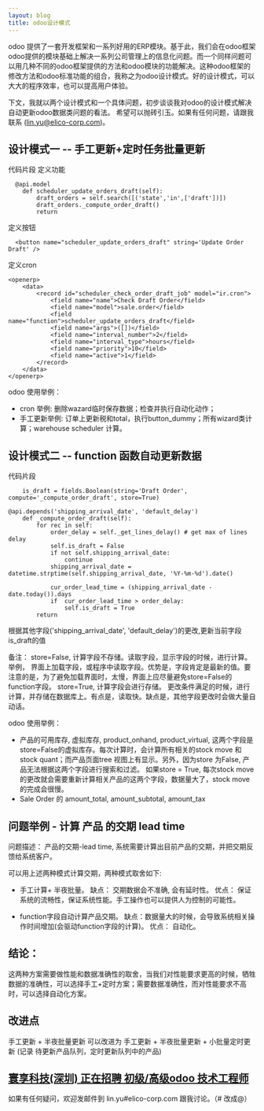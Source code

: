 ```yaml
---
layout: blog
title: odoo设计模式
---
```


odoo 提供了一套开发框架和一系列好用的ERP模块。基于此，我们会在odoo框架odoo提供的模块基础上解决一系列公司管理上的信息化问题。而一个同样问题可以用几种不同的odoo框架提供的方法和odoo模块的功能解决。这种odoo框架的修改方法和odoo标准功能的组合，我称之为odoo设计模式。好的设计模式，可以大大的程序效率，也可以提高用户体验。

下文，我就以两个设计模式和一个具体问题，初步谈谈我对odoo的设计模式解决自动更新odoo数据类问题的看法。
希望可以抛砖引玉。如果有任何问题，请跟我联系 (lin.yu@elico-corp.com)。

## 设计模式一 -- 手工更新+定时任务批量更新

代码片段 定义功能
```
  @api.model
    def scheduler_update_orders_draft(self):
        draft_orders = self.search([('state','in',['draft'])])
        draft_orders._compute_order_draft()
        return

```
定义按钮
```
  <button name="scheduler_update_orders_draft" string='Update Order Draft' />

```

定义cron
```
<openerp>
    <data>
        <record id="scheduler_check_order_draft_job" model="ir.cron">
            <field name="name">Check Draft Order</field>
            <field name="model">sale.order</field>
            <field name="function">scheduler_update_orders_draft</field>
            <field name="args">([])</field>
            <field name="interval_number">2</field>
            <field name="interval_type">hours</field>
            <field name="priority">10</field>
            <field name="active">1</field>  
        </record>
    </data>
</openerp>
```

odoo 使用举例：
* cron 举例: 删除wazard临时保存数据；检查并执行自动化动作；
* 手工更新举例: 订单上更新税和total，执行button_dummy；所有wizard类计算；warehouse scheduler 计算。


## 设计模式二 -- function 函数自动更新数据 
代码片段
```
    is_draft = fields.Boolean(string='Draft Order', compute='_compute_order_draft', store=True)

@api.depends('shipping_arrival_date', 'default_delay')
    def _compute_order_draft(self):
        for rec in self:
            order_delay = self._get_lines_delay() # get max of lines delay
            self.is_draft = False
            if not self.shipping_arrival_date:
                continue
            shipping_arrival_date = datetime.strptime(self.shipping_arrival_date, '%Y-%m-%d').date()

            cur_order_lead_time = (shipping_arrival_date - date.today()).days
            if  cur_order_lead_time > order_delay:
                self.is_draft = True
        return
```
根据其他字段('shipping_arrival_date', 'default_delay')的更改,更新当前字段is_draft的值

备注：
store=False, 计算字段不存储。读取字段，显示字段的时候，进行计算。举例， 界面上加载字段，或程序中读取字段。优势是，字段肯定是最新的值。要注意的是，为了避免加载界面时，太慢，界面上应尽量避免store=False的function字段。
store=True, 计算字段会进行存储。 更改条件满足的时候，进行计算，并存储在数据库上。有点是，读取快。缺点是，其他字段更改时会做大量自动话。

odoo 使用举例：
* 产品的可用库存, 虚拟库存,  product_onhand, product_virtual, 这两个字段是store=False的虚拟库存。每次计算时，会计算所有相关的stock move 和stock quant；而产品页面tree 视图上有显示。另外，因为store 为False, 产品无法根据这两个字段进行搜索和过滤。
如果store = True, 每次stock move 的更改就会需要重新计算相关产品的这两个字段，数据量大了，stock move的完成会很慢。
* Sale Order 的 amount_total, amount_subtotal, amount_tax


## 问题举例 - 计算 产品 的交期 lead time

问题描述：
产品的交期-lead time, 系统需要计算出目前产品的交期，并把交期反馈给系统客户。

可以用上述两种模式计算交期，两种模式取舍如下:
* 手工计算+ 半夜批量。 
	缺点： 交期数据会不准确, 会有延时性。
	优点： 保证系统的流畅性，保证系统性能。手工操作也可以提供人为控制的可能性。

* function字段自动计算产品交期。
缺点：数据量大的时候，会导致系统相关操作时间增加(会驱动function字段的计算)。
优点： 自动化。


## 结论：
这两种方案需要做性能和数据准确性的取舍，当我们对性能要求更高的时候，牺牲数据的准确性，可以选择手工+定时方案；需要数据准确性，而对性能要求不高时，可以选择自动化方案。


## 改进点
手工更新 + 半夜批量更新 
可以改进为
手工更新 + 半夜批量更新 + 小批量定时更新 (记录 待更新产品队列，定时更新队列中的产品)
## [寰享科技(深圳) 正在招聘 初级/高级odoo 技术工程师][job_link]
[job_link]: http://simple-is-better.com/jobs/866 "Eilco Shenzhen hire odoo developers"

如果有任何疑问，欢迎发邮件到 lin.yu#elico-corp.com 跟我讨论。（# 改成@）
